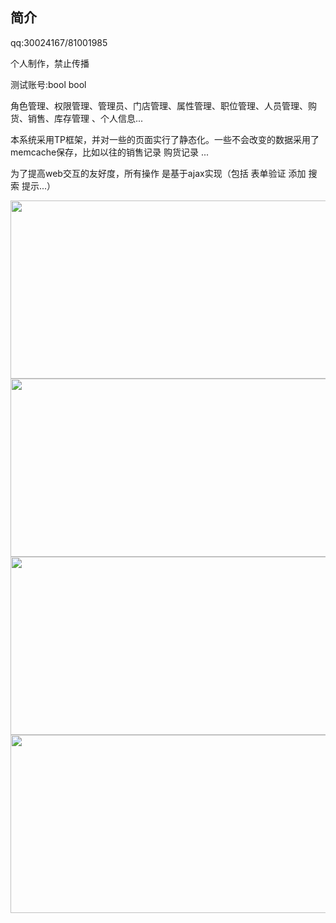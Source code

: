 ﻿## 简介

qq:30024167/81001985

个人制作，禁止传播

测试账号:bool bool


角色管理、权限管理、管理员、门店管理、属性管理、职位管理、人员管理、购货、销售、库存管理 、个人信息... 


本系统采用TP框架，并对一些的页面实行了静态化。一些不会改变的数据采用了memcache保存，比如以往的销售记录 购货记录 ...


为了提高web交互的友好度，所有操作 是基于ajax实现（包括 表单验证 添加 搜索 提示...）



<img src="http://www.thinkphp.cn/Uploads/editor/2016-08-07/57a695e0db90c.png" width="560" height="285">

<img src="http://www.thinkphp.cn//Uploads/editor/2016-08-07/57a696f29a96f.png" width="560" height="285">

<img src="http://www.thinkphp.cn//Uploads/editor/2016-08-07/57a696f507742.png" width="560" height="285">

<img src="http://www.thinkphp.cn//Uploads/editor/2016-08-07/57a696f859105.png" width="560" height="285">
